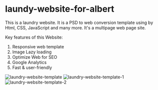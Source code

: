 # laundy-website-for-albert
This is a laundry website. It is a PSD to web conversion template using by Html, CSS, JavaScript and many more. It's a multipage web page site.

Key features of this Website:
1. Responsive web template
2. Image Lazy loading
3. Optimize Web for SEO
4. Google Analytics
5. Fast & user-friendly

![laundry-website-template](https://user-images.githubusercontent.com/24413519/201524442-56648da8-3cd1-4d67-b777-b1b2a0724e64.jpg)
![laundry-website-template-1](https://user-images.githubusercontent.com/24413519/201524445-61d134d7-57f6-4e3c-95b6-73213b4bd831.jpg)
![laundry-website-template-2](https://user-images.githubusercontent.com/24413519/201524448-f2998c62-352a-44bd-bf90-48e850bcc110.jpg)

